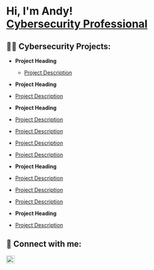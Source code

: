 <h1>Hi, I'm Andy! <br/><a href="https://www.linkedin.com/in/adf83/">Cybersecurity Professional</a></h1>

<h2>👨‍💻 Cybersecurity Projects:</h2>

- <b>Project Heading</b>
  - [Project Description](https://github.com/xxxxxxxxxx)

-  <b>Project Heading</b>
  - [Project Description](https://github.com/xxxxxxxxxx)

-  <b>Project Heading</b>
  - [Project Description](https://github.com/xxxxxxxxxx)
  - [Project Description](https://github.com/xxxxxxxxxx)
  - [Project Description](https://github.com/xxxxxxxxxx)
  - [Project Description](https://github.com/xxxxxxxxxx)

-  <b>Project Heading</b>
  - [Project Description](https://github.com/xxxxxxxxxx)
  - [Project Description](https://github.com/xxxxxxxxxx)
  - [Project Description](https://github.com/xxxxxxxxxx)

-  <b>Project Heading</b>
  - [Project Description](https://github.com/xxxxxxxxxx)


<h2> 🤳 Connect with me:</h2>

[<img align="left" alt="AndyFlambert | LinkedIn" width="22px" src="https://cdn.jsdelivr.net/npm/simple-icons@v3/icons/linkedin.svg" />][linkedin]

[linkedin]: https://linkedin.com/in/adf83
